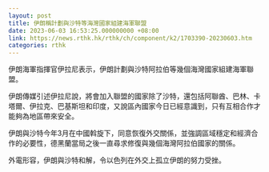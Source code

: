```yaml
---
layout: post
title: 伊朗稱計劃與沙特等海灣國家組建海軍聯盟
date: 2023-06-03 16:53:25.000000000 +08:00
link: https://news.rthk.hk/rthk/ch/component/k2/1703390-20230603.htm
categories: rthk
---
```


伊朗海軍指揮官伊拉尼表示，伊朗計劃與沙特阿拉伯等幾個海灣國家組建海軍聯盟。

伊朗傳媒引述伊拉尼說，將會加入聯盟的國家除了沙特，還包括阿聯酋、巴林、卡塔爾、伊拉克、巴基斯坦和印度，又說區內國家今日已經意識到，只有互相合作才能夠為地區帶來安全。

伊朗與沙特今年3月在中國斡旋下，同意恢復外交關係，並強調區域穩定和經濟合作的必要性，德黑蘭當局之後一直尋求修復與幾個海灣阿拉伯國家的關係。

外電形容，伊朗與沙特和解，令以色列在外交上孤立伊朗的努力受挫。
